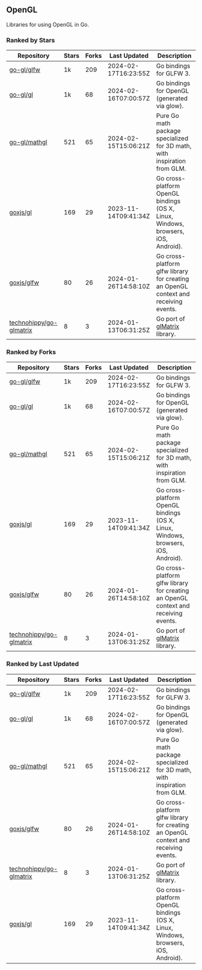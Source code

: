 ## OpenGL

Libraries for using OpenGL in Go.

### Ranked by Stars

| Repository | Stars | Forks | Last Updated | Description | 
|------------|-------|-------|--------------|-------------|
| [go-gl/glfw](https://github.com/go-gl/glfw) | 1k | 209 | 2024-02-17T16:23:55Z |  Go bindings for GLFW 3. |
| [go-gl/gl](https://github.com/go-gl/gl) | 1k | 68 | 2024-02-16T07:00:57Z |  Go bindings for OpenGL (generated via glow). |
| [go-gl/mathgl](https://github.com/go-gl/mathgl) | 521 | 65 | 2024-02-15T15:06:21Z |  Pure Go math package specialized for 3D math, with inspiration from GLM. |
| [goxjs/gl](https://github.com/goxjs/gl) | 169 | 29 | 2023-11-14T09:41:34Z |  Go cross-platform OpenGL bindings (OS X, Linux, Windows, browsers, iOS, Android). |
| [goxjs/glfw](https://github.com/goxjs/glfw) | 80 | 26 | 2024-01-26T14:58:10Z |  Go cross-platform glfw library for creating an OpenGL context and receiving events. |
| [technohippy/go-glmatrix](https://github.com/technohippy/go-glmatrix) | 8 | 3 | 2024-01-13T06:31:25Z |  Go port of [glMatrix](https://glmatrix.net/) library. |

### Ranked by Forks

| Repository | Stars | Forks | Last Updated | Description | 
|------------|-------|-------|--------------|-------------|
| [go-gl/glfw](https://github.com/go-gl/glfw) | 1k | 209 | 2024-02-17T16:23:55Z |  Go bindings for GLFW 3. |
| [go-gl/gl](https://github.com/go-gl/gl) | 1k | 68 | 2024-02-16T07:00:57Z |  Go bindings for OpenGL (generated via glow). |
| [go-gl/mathgl](https://github.com/go-gl/mathgl) | 521 | 65 | 2024-02-15T15:06:21Z |  Pure Go math package specialized for 3D math, with inspiration from GLM. |
| [goxjs/gl](https://github.com/goxjs/gl) | 169 | 29 | 2023-11-14T09:41:34Z |  Go cross-platform OpenGL bindings (OS X, Linux, Windows, browsers, iOS, Android). |
| [goxjs/glfw](https://github.com/goxjs/glfw) | 80 | 26 | 2024-01-26T14:58:10Z |  Go cross-platform glfw library for creating an OpenGL context and receiving events. |
| [technohippy/go-glmatrix](https://github.com/technohippy/go-glmatrix) | 8 | 3 | 2024-01-13T06:31:25Z |  Go port of [glMatrix](https://glmatrix.net/) library. |

### Ranked by Last Updated

| Repository | Stars | Forks | Last Updated | Description | 
|------------|-------|-------|--------------|-------------|
| [go-gl/glfw](https://github.com/go-gl/glfw) | 1k | 209 | 2024-02-17T16:23:55Z |  Go bindings for GLFW 3. |
| [go-gl/gl](https://github.com/go-gl/gl) | 1k | 68 | 2024-02-16T07:00:57Z |  Go bindings for OpenGL (generated via glow). |
| [go-gl/mathgl](https://github.com/go-gl/mathgl) | 521 | 65 | 2024-02-15T15:06:21Z |  Pure Go math package specialized for 3D math, with inspiration from GLM. |
| [goxjs/glfw](https://github.com/goxjs/glfw) | 80 | 26 | 2024-01-26T14:58:10Z |  Go cross-platform glfw library for creating an OpenGL context and receiving events. |
| [technohippy/go-glmatrix](https://github.com/technohippy/go-glmatrix) | 8 | 3 | 2024-01-13T06:31:25Z |  Go port of [glMatrix](https://glmatrix.net/) library. |
| [goxjs/gl](https://github.com/goxjs/gl) | 169 | 29 | 2023-11-14T09:41:34Z |  Go cross-platform OpenGL bindings (OS X, Linux, Windows, browsers, iOS, Android). |

